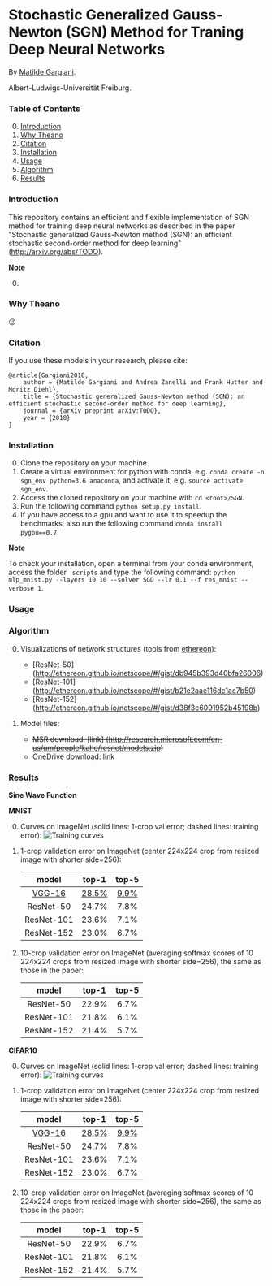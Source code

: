 # Stochastic Generalized Gauss-Newton (SGN) Method for Traning Deep Neural Networks

By [Matilde Gargiani](https://scholar.google.com/citations?user=gejXFzwAAAAJ&hl=en).

Albert-Ludwigs-Universität Freiburg.

### Table of Contents
0. [Introduction](#introduction)
0. [Why Theano](#why-theano)
0. [Citation](#citation)
0. [Installation](#installation)
0. [Usage](#usage)
0. [Algorithm](#algorithm)
0. [Results](#results)

### Introduction
This repository contains an efficient and flexible implementation of SGN method for training deep neural networks as described in the paper "Stochastic generalized Gauss-Newton method (SGN): an efficient stochastic second-order method for deep learning" (http://arxiv.org/abs/TODO). 

**Note**

0. 

### Why Theano  
:stuck_out_tongue_winking_eye:

### Citation
If you use these models in your research, please cite:


	@article{Gargiani2018,
		author = {Matilde Gargiani and Andrea Zanelli and Frank Hutter and Moritz Diehl},
		title = {Stochastic generalized Gauss-Newton method (SGN): an efficient stochastic second-order method for deep learning},
		journal = {arXiv preprint arXiv:TODO},
		year = {2018}
	}
	
### Installation
0. Clone the repository on your machine.
0. Create a virtual environment for python with conda, e.g. ```conda create -n sgn_env python=3.6 anaconda```, and activate it, e.g.  ```source activate sgn_env```.
0. Access the cloned repository on your machine with ```cd <root>/SGN```.
0. Run the following command ```python setup.py install```.
0. If you have access to a gpu and want to use it to speedup the benchmarks, also run the following command ```conda install pygpu==0.7```.


**Note**

To check your installation, open a terminal from your conda environment, access the folder ``` scripts``` and type the following command: 
```python mlp_mnist.py --layers 10 10 --solver SGD --lr 0.1 --f res_mnist --verbose 1```.


### Usage

### Algorithm
0. Visualizations of network structures (tools from [ethereon](http://ethereon.github.io/netscope/quickstart.html)):
	- [ResNet-50] (http://ethereon.github.io/netscope/#/gist/db945b393d40bfa26006)
	- [ResNet-101] (http://ethereon.github.io/netscope/#/gist/b21e2aae116dc1ac7b50)
	- [ResNet-152] (http://ethereon.github.io/netscope/#/gist/d38f3e6091952b45198b)

0. Model files:
	- ~~MSR download: [link] (http://research.microsoft.com/en-us/um/people/kahe/resnet/models.zip)~~
	- OneDrive download: [link](https://onedrive.live.com/?authkey=%21AAFW2-FVoxeVRck&id=4006CBB8476FF777%2117887&cid=4006CBB8476FF777)

### Results
**Sine Wave Function**

**MNIST**


0. Curves on ImageNet (solid lines: 1-crop val error; dashed lines: training error):
	![Training curves](https://cloud.githubusercontent.com/assets/11435359/13046277/e904c04c-d412-11e5-9260-efc5b8301e2f.jpg)

0. 1-crop validation error on ImageNet (center 224x224 crop from resized image with shorter side=256):

	model|top-1|top-5
	:---:|:---:|:---:
	[VGG-16](http://www.vlfeat.org/matconvnet/pretrained/)|[28.5%](http://www.vlfeat.org/matconvnet/pretrained/)|[9.9%](http://www.vlfeat.org/matconvnet/pretrained/)
	ResNet-50|24.7%|7.8%
	ResNet-101|23.6%|7.1%
	ResNet-152|23.0%|6.7%
	
0. 10-crop validation error on ImageNet (averaging softmax scores of 10 224x224 crops from resized image with shorter side=256), the same as those in the paper:

	model|top-1|top-5
	:---:|:---:|:---:
	ResNet-50|22.9%|6.7%
	ResNet-101|21.8%|6.1%
	ResNet-152|21.4%|5.7%

**CIFAR10**


0. Curves on ImageNet (solid lines: 1-crop val error; dashed lines: training error):
	![Training curves](https://cloud.githubusercontent.com/assets/11435359/13046277/e904c04c-d412-11e5-9260-efc5b8301e2f.jpg)

0. 1-crop validation error on ImageNet (center 224x224 crop from resized image with shorter side=256):

	model|top-1|top-5
	:---:|:---:|:---:
	[VGG-16](http://www.vlfeat.org/matconvnet/pretrained/)|[28.5%](http://www.vlfeat.org/matconvnet/pretrained/)|[9.9%](http://www.vlfeat.org/matconvnet/pretrained/)
	ResNet-50|24.7%|7.8%
	ResNet-101|23.6%|7.1%
	ResNet-152|23.0%|6.7%
	
0. 10-crop validation error on ImageNet (averaging softmax scores of 10 224x224 crops from resized image with shorter side=256), the same as those in the paper:

	model|top-1|top-5
	:---:|:---:|:---:
	ResNet-50|22.9%|6.7%
	ResNet-101|21.8%|6.1%
	ResNet-152|21.4%|5.7%
